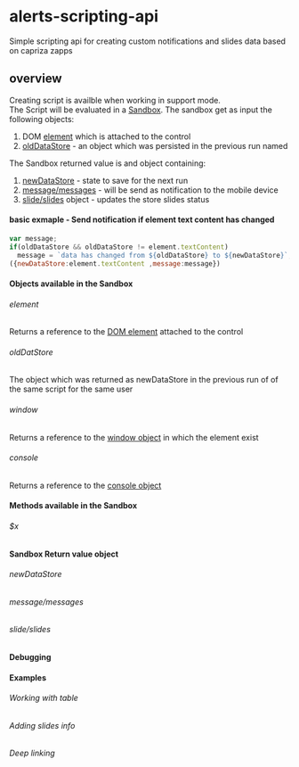# alerts-scripting-api
Simple scripting api for creating custom notifications and slides data based on capriza zapps

## overview
Creating script is availble when working in support mode.    
The Script will be evaluated in a [Sandbox](https://developer.mozilla.org/en-US/docs/Mozilla/Tech/XPCOM/Language_Bindings/Components.utils.evalInSandbox). The sandbox get as input the following objects:   
1. DOM [element](#element) which is attached to the control  
2. [oldDataStore](#olddatastore) - an object which was persisted in the previous run named   

The Sandbox returned value is and object containing:  
1. [newDataStore](#newdatastore) - state to save for the next run  
2. [message/messages](#messagemessages) - will be send as notification to the mobile device  
3. [slide/slides](#slideslides) object - updates the store slides status  

#### basic exmaple - Send notification if element text content has changed
```javascript
var message;
if(oldDataStore && oldDataStore != element.textContent)
  message = `data has changed from ${oldDataStore} to ${newDataStore}`;
({newDataStore:element.textContent ,message:message})
```
#### Objects available in the Sandbox
###### element 
Returns a reference to the [DOM element](https://developer.mozilla.org/en-US/docs/Web/API/Element) attached to the control
###### oldDatStore
The object which was returned as newDataStore in the previous run of of the same script for the same user
###### window
Returns a reference to the [window object](https://developer.mozilla.org/en-US/docs/Web/API/Window) in which the element exist
###### console
Returns a reference to the [console object](https://developer.mozilla.org/en-US/docs/Web/API/Console)
#### Methods available in the Sandbox
###### $x
#### Sandbox Return value object
###### newDataStore
###### message/messages
###### slide/slides
#### Debugging
#### Examples 
###### Working with table
###### Adding slides info
###### Deep linking 
